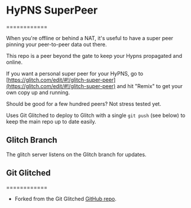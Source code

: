 # HyPNS SuperPeer
============

When you're offline or behind a NAT, it's useful to have a super peer pinning your peer-to-peer data out there.

This repo is a peer beyond the gate to keep your Hypns propagated and online.

If you want a personal super peer for your HyPNS, go to [https://glitch.com/edit/#!/glitch-super-peer](https://glitch.com/edit/#!/glitch-super-peer) and hit "Remix" to get your own copy up and running.

Should be good for a few hundred peers? Not stress tested yet.

Uses Git Glitched to deploy to Glitch with a single `git push` (see below) to keep the main repo up to date easily.

## Glitch Branch

The glitch server listens on the Glitch branch for updates.

## Git Glitched
============

- Forked from the Git Glitched [GitHub repo](https://github.com/noise-machines/git-glitched).
